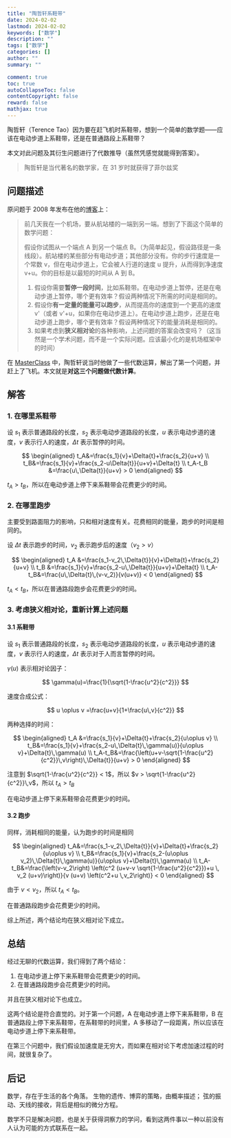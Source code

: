 ```yaml
---
title: "陶哲轩系鞋带"
date: 2024-02-02
lastmod: 2024-02-02
keywords: ["数学"]
description: ""
tags: ["数学"]
categories: []
author: ""
summary: ""

comment: true
toc: true
autoCollapseToc: false
contentCopyright: false
reward: false
mathjax: true
---
```


陶哲轩（Terence Tao）因为要在赶飞机时系鞋带，想到一个简单的数学题——应该在电动步道上系鞋带，还是在普通路段上系鞋带？

本文对此问题及其衍生问题进行了代数推导（虽然凭感觉就能得到答案）。

<!--more-->

> 陶哲轩是当代著名的数学家，在 31 岁时就获得了菲尔兹奖

## 问题描述

原问题于 2008 年发布在他的[博客](https://terrytao.wordpress.com/2008/12/09/an-airport-inspired-puzzle/)上：

> 前几天我在一个机场，要从航站楼的一端到另一端。想到了下面这个简单的数学问题：
>
> 假设你试图从一个端点 A 到另一个端点 B。（为简单起见，假设路径是一条线段）。航站楼的某些部分有电动步道；其他部分没有。你的步行速度是一个常数 v，但在电动步道上，它会被人行道的速度 u 提升，从而得到净速度 v+u。你的目标是以最短的时间从 A 到 B。
>
> 1. 假设你需要**暂停一段时间**，比如系鞋带。在电动步道上暂停，还是在电动步道上暂停，哪个更有效率？假设两种情况下所需的时间是相同的。
> 2. 假设你**有一定量的能量可以跑步**，从而提高你的速度到一个更高的速度 v'（或者 v'+u，如果你在电动步道上）。在电动步道上跑步，还是在电动步道上跑步，哪个更有效率？假设两种情况下的能量消耗是相同的。
> 3. 如果考虑到**狭义相对论**的各种影响，上述问题的答案会改变吗？（这当然是一个学术问题，而不是一个实际问题。应该最小化的是机场框架中的时间）


在 [MasterClass](https://www.bilibili.com/video/BV1wa41187Wf?p=7) 中，陶哲轩说当时他做了一些代数运算，解出了第一个问题，并赶上了飞机。本文就是**对这三个问题做代数计算**。


## 解答

### 1. 在哪里系鞋带

设 $s_1$ 表示普通路段的长度，$s_2$ 表示电动步道路段的长度，$u$ 表示电动步道的速度，$v$ 表示行人的速度，$\Delta{t}$ 表示暂停的时间。


$$
\begin{aligned}
t_A&=\frac{s_1}{v}+\Delta{t}+\frac{s_2}{u+v} \\
t_B&=\frac{s_1}{v}+\frac{s_2-u\Delta{t}}{u+v}+\Delta{t} \\
t_A-t_B &=\frac{u\,\Delta{t}}{u+v} > 0
\end{aligned}
$$

$t_A>t_B$，所以在电动步道上停下来系鞋带会花费更少的时间。


### 2. 在哪里跑步

主要受到路面阻力的影响，只和相对速度有关。花费相同的能量，跑步的时间是相同的。

设 $\Delta{t}$ 表示跑步的时间，$v_2$ 表示跑步后的速度（$v_2>v$）

$$
\begin{aligned}
t_A &=\frac{s_1-v_2\,\Delta{t}}{v}+\Delta{t}+\frac{s_2}{u+v} \\
t_B &=\frac{s_1}{v}+\frac{s_2-u\,\Delta{t}}{u+v}+\Delta{t} \\
t_A-t_B&=\frac{u\,\Delta{t}\,(v-v_2)}{v(u+v)} < 0
\end{aligned}
$$

$t_A< t_B$，所以在普通路段跑步会花费更少的时间。

### 3. 考虑狭义相对论，重新计算上述问题

#### 3.1 系鞋带

设 $s_1$ 表示普通路段的长度，$s_2$ 表示电动步道路段的长度，$u$ 表示电动步道的速度，$v$ 表示行人的速度，$\Delta{t}$ 表示对于人而言暂停的时间。

$\gamma(u)$ 表示相对论因子：

$$
\gamma(u)=\frac{1}{\sqrt{1-\frac{u^2}{c^2}}}
$$

速度合成公式：

$$
u \oplus v =\frac{u+v}{1+\frac{u\,v}{c^2}}
$$

两种选择的时间：

$$
\begin{aligned}
t_A &=\frac{s_1}{v}+\Delta{t}+\frac{s_2}{u\oplus v} \\
t_B&=\frac{s_1}{v}+\frac{s_2-u\,\Delta{t}\,\gamma(u)}{u\oplus v}+\Delta{t}\,\gamma(u) \\
t_A-t_B&=\frac{\left(u+v-\sqrt{1-\frac{u^2}{c^2}}\,v\right)\,\Delta{t}}{u+v} > 0
\end{aligned}
$$

注意到 $\sqrt{1-\frac{u^2}{c^2}} < 1$，所以 $v > \sqrt{1-\frac{u^2}{c^2}}\,v$，所以 $t_A>t_B$

在电动步道上停下来系鞋带会花费更少的时间。

#### 3.2 跑步

同样，消耗相同的能量，认为跑步的时间是相同

$$
\begin{aligned}
t_A&=\frac{s_1-v_2\,\Delta{t}}{v}+\Delta{t}+\frac{s_2}{u\oplus v} \\
t_B&=\frac{s_1}{v}+\frac{s_2-(u\oplus v_2)\,\Delta{t}\,\gamma(u)}{u\oplus v}+\Delta{t}\,\gamma(u) \\
t_A-t_B&=\frac{\left(v-v_2\right) \left(c^2 (u+v-v \sqrt{1-\frac{u^2}{c^2}})+u \, v_2 (u+v)\right)}{v (u+v) \left(c^2+u \,v_2\right)} < 0
\end{aligned}
$$

由于 $v< v_2$，所以 $t_A< t_B$。

在普通路段跑步会花费更少的时间。

综上所述，两个结论均在狭义相对论下成立。

## 总结

经过无聊的代数运算，我们得到了两个结论：

1. 在电动步道上停下来系鞋带会花费更少的时间。
2. 在普通路段跑步会花费更少的时间。

并且在狭义相对论下也成立。

这两个结论是符合直觉的。对于第一个问题，A 在电动步道上停下来系鞋带，B 在普通路段上停下来系鞋带，在系鞋带的时间里，A 多移动了一段距离，所以应该在电动步道上停下来系鞋带。

在第三个问题中，我们假设加速度是无穷大，而如果在相对论下考虑加速过程的时间，就很复杂了。

## 后记

数学，存在于生活的各个角落。
生物的遗传、博弈的策略，由概率描述；
弦的振动、天线的接收，背后是相似的微分方程。

数学不只是解决问题，也是关于获得洞察力的学问，看到这两件事以一种以前没有人认为可能的方式联系在一起。
